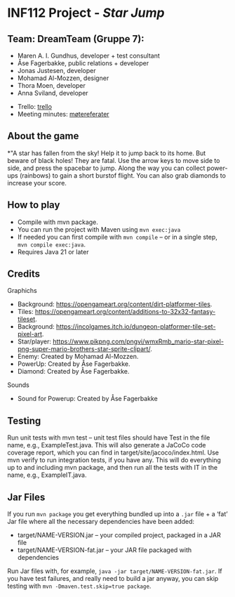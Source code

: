 # INF112 Project - *Star Jump*

## Team: **DreamTeam** (Gruppe 7): 
- Maren A. I. Gundhus, developer + test consultant
- Åse Fagerbakke, public relations + developer
- Jonas Justesen, developer
- Mohamad Al-Mozzen, designer
- Thora Moen, developer
- Anna Sviland, developer

* Trello: [trello](https://trello.com/b/g0zg5tGH/inf112)
* Meeting minutes: [møtereferater](doc/meetingMinutes.md)


## About the game
*"A star has fallen from the sky! Help it to jump back to its home. But beware of black holes! They are fatal. Use the arrow keys to move side to side, and press the spacebar to jump. Along the way you can collect power-ups (rainbows) to gain a short burstof flight. You can also grab diamonds to increase your score. 

## How to play
* Compile with mvn package.
* You can run the project with Maven using `mvn exec:java`
* If needed you can first compile with `mvn compile` – or in a single step, `mvn compile exec:java`.
* Requires Java 21 or later

## Credits
Graphichs
* Background: https://opengameart.org/content/dirt-platformer-tiles.
* Tiles: https://opengameart.org/content/additions-to-32x32-fantasy-tileset.
* Background: https://incolgames.itch.io/dungeon-platformer-tile-set-pixel-art.
* Star/player: https://www.pikpng.com/pngvi/wmxRmb_mario-star-pixel-png-super-mario-brothers-star-sprite-clipart/.
* Enemy: Created by Mohamad Al-Mozzen.
* PowerUp: Created by Åse Fagerbakke.
* Diamond: Created by Åse Fagerbakke.

Sounds
* Sound for Powerup: Created by Åse Fagerbakke



## Testing
Run unit tests with mvn test – unit test files should have Test in the file name, e.g., ExampleTest.java. This will also generate a JaCoCo code coverage report, which you can find in target/site/jacoco/index.html.
Use mvn verify to run integration tests, if you have any. This will do everything up to and including mvn package, and then run all the tests with IT in the name, e.g., ExampleIT.java.

## Jar Files
If you run `mvn package` you get everything bundled up into a `.jar` file + a ‘fat’ Jar file where all the necessary dependencies have been added:
- target/NAME-VERSION.jar – your compiled project, packaged in a JAR file
- target/NAME-VERSION-fat.jar – your JAR file packaged with dependencies

Run Jar files with, for example, `java -jar target/NAME-VERSION-fat.jar`.
If you have test failures, and really need to build a jar anyway, you can skip testing with `mvn -Dmaven.test.skip=true package`.



